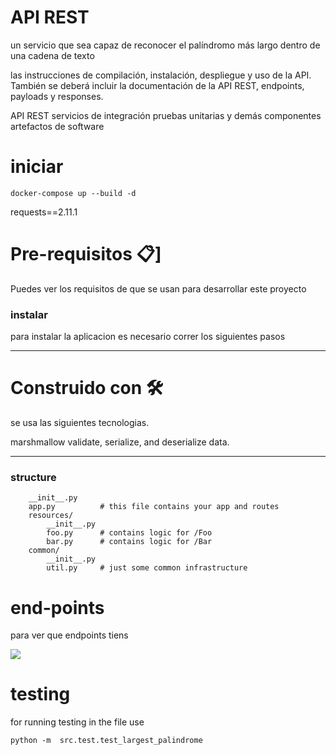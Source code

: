 # API REST

un servicio que sea capaz de reconocer el palíndromo más largo dentro de una cadena de texto

las instrucciones de compilación, instalación, despliegue y uso de la API. También se deberá incluir la documentación de la API REST, endpoints, payloads y responses.

API REST
servicios de integración
pruebas unitarias y demás
componentes
artefactos de software

# iniciar

```
docker-compose up --build -d
```

requests==2.11.1

# Pre-requisitos 📋]

Puedes ver los requisitos de que se usan para desarrollar este proyecto

### instalar

para instalar la aplicacion es necesario correr los siguientes pasos

---

# Construido con 🛠️

se usa las siguientes tecnologias.

marshmallow
validate, serialize, and deserialize data.

---

### structure

```
    __init__.py
    app.py          # this file contains your app and routes
    resources/
        __init__.py
        foo.py      # contains logic for /Foo
        bar.py      # contains logic for /Bar
    common/
        __init__.py
        util.py     # just some common infrastructure
```

# end-points

para ver que endpoints tiens

![](https://i.imgur.com/cN5lRqY.png)

# testing

for running testing in the file use

```
python -m  src.test.test_largest_palindrome
```
